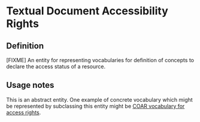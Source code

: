 # Textual Document Accessibility Rights

## Definition
[FIXME] An entity for representing vocabularies for definition of concepts to declare the access status of a resource.

## Usage notes
This is an abstract entity. One example of concrete vocabulary which might be represented by subclassing this entity might be [COAR vocabulary for access rights](http://vocabularies.coar-repositories.org/documentation/access_rights/).

